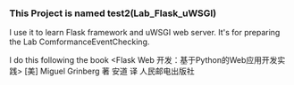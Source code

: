 ### This Project is named test2(Lab_Flask_uWSGI)
I use it to learn Flask framework and uWSGI web server. 
It's for preparing the Lab ComformanceEventChecking.

I do this following the book <Flask Web 开发：基于Python的Web应用开发实践> 
[美] Miguel Grinberg 著 安道 译 人民邮电出版社